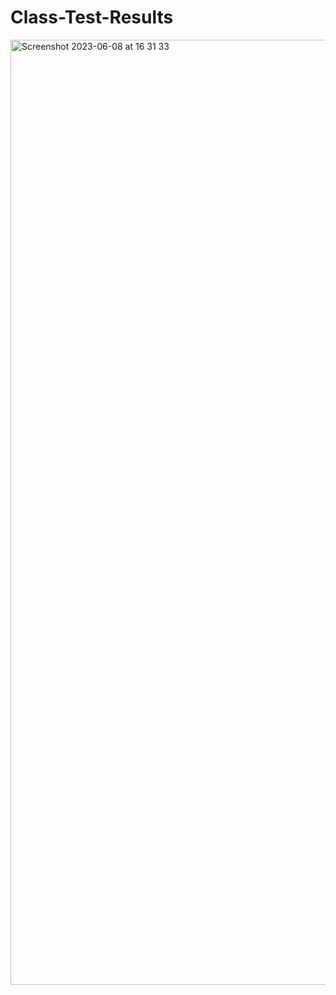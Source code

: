 # Class-Test-Results
<img width="1512" alt="Screenshot 2023-06-08 at 16 31 33" src="https://github.com/IMTheBale/Class-Test-Results/assets/103919889/a028440a-faf8-44fe-8ac7-3e7d86261c7a">
